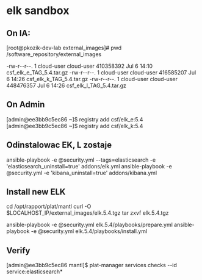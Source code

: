 # elk sandbox


On IA:
------
[root@pkozik-dev-lab external_images]# pwd
/software_repository/external_images

-rw-r--r--. 1 cloud-user cloud-user 410358392 Jul  6 14:10 csf_elk_e_TAG_5.4.tar.gz
-rw-r--r--. 1 cloud-user cloud-user 416585207 Jul  6 14:26 csf_elk_k_TAG_5.4.tar.gz
-rw-r--r--. 1 cloud-user cloud-user 448476357 Jul  6 14:26 csf_elk_l_TAG_5.4.tar.gz


On Admin
------

[admin@ee3bb9c5ec86 ~]$ registry add csf/elk_e:5.4
[admin@ee3bb9c5ec86 ~]$ registry add csf/elk_k:5.4


Odinstalowac EK, L zostaje
------
ansible-playbook -e @security.yml --tags=elasticsearch -e 'elasticsearch_uninstall=true' addons/elk.yml
ansible-playbook -e @security.yml -e 'kibana_uninstall=true' addons/kibana.yml


Install new ELK
------

cd /opt/rapport/plat/mantl
curl -O $LOCALHOST_IP/external_images/elk.5.4.tgz
tar zxvf elk.5.4.tgz

ansible-playbook -e @security.yml elk.5.4/playbooks/prepare.yml
ansible-playbook -e @security.yml elk.5.4/playbooks/install.yml


Verify
------
[admin@ee3bb9c5ec86 mantl]$ plat-manager services checks --id service:elasticsearch*